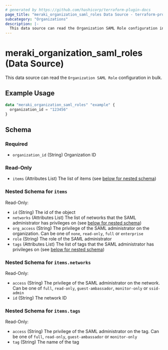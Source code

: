 ```yaml
---
# generated by https://github.com/hashicorp/terraform-plugin-docs
page_title: "meraki_organization_saml_roles Data Source - terraform-provider-meraki"
subcategory: "Organizations"
description: |-
  This data source can read the Organization SAML Role configuration in bulk.
---
```


# meraki_organization_saml_roles (Data Source)

This data source can read the `Organization SAML Role` configuration in bulk.

## Example Usage

```terraform
data "meraki_organization_saml_roles" "example" {
  organization_id = "123456"
}
```

<!-- schema generated by tfplugindocs -->
## Schema

### Required

- `organization_id` (String) Organization ID

### Read-Only

- `items` (Attributes List) The list of items (see [below for nested schema](#nestedatt--items))

<a id="nestedatt--items"></a>
### Nested Schema for `items`

Read-Only:

- `id` (String) The id of the object
- `networks` (Attributes List) The list of networks that the SAML administrator has privileges on (see [below for nested schema](#nestedatt--items--networks))
- `org_access` (String) The privilege of the SAML administrator on the organization. Can be one of `none`, `read-only`, `full` or `enterprise`
- `role` (String) The role of the SAML administrator
- `tags` (Attributes List) The list of tags that the SAML administrator has privileges on (see [below for nested schema](#nestedatt--items--tags))

<a id="nestedatt--items--networks"></a>
### Nested Schema for `items.networks`

Read-Only:

- `access` (String) The privilege of the SAML administrator on the network. Can be one of `full`, `read-only`, `guest-ambassador`, `monitor-only` or `ssid-admin`
- `id` (String) The network ID


<a id="nestedatt--items--tags"></a>
### Nested Schema for `items.tags`

Read-Only:

- `access` (String) The privilege of the SAML administrator on the tag. Can be one of `full`, `read-only`, `guest-ambassador` or `monitor-only`
- `tag` (String) The name of the tag
